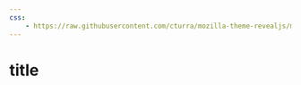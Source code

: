 ```yaml
---
css:
    - https://raw.githubusercontent.com/cturra/mozilla-theme-revealjs/master/mozilla.css
---
```


# title